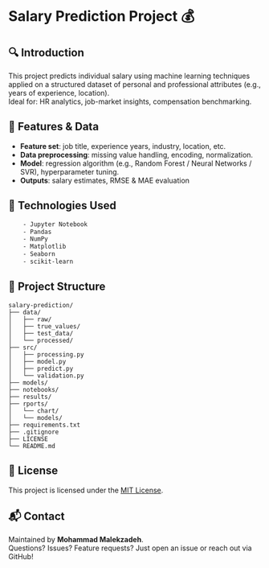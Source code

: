 # Salary Prediction Project 💰

## 🔍 Introduction
This project predicts individual salary using machine learning techniques applied on a structured dataset of personal and professional attributes (e.g., years of experience, location).  
Ideal for: HR analytics, job-market insights, compensation benchmarking.

## 🧰 Features & Data
- **Feature set**: job title, experience years, industry, location, etc.  
- **Data preprocessing**: missing value handling, encoding, normalization.  
- **Model**: regression algorithm (e.g., Random Forest / Neural Networks / SVR), hyperparameter tuning.  
- **Outputs**: salary estimates, RMSE & MAE evaluation

## 🚀 Technologies Used
```bash
    - Jupyter Notebook
    - Pandas
    - NumPy
    - Matplotlib
    - Seaborn
    - scikit-learn

```


## 📁 Project Structure
```
salary-prediction/
├── data/
│   ├── raw/
│   ├── true_values/
│   ├── test_data/
│   └── processed/
├── src/
│   ├── processing.py
│   ├── model.py
│   ├── predict.py
│   └── validation.py
├── models/
├── notebooks/
├── results/
├── rports/
│   └── chart/
│   └── models/
├── requirements.txt
├── .gitignore
├── LICENSE
└── README.md
```


## 📜 License
This project is licensed under the [MIT License](LICENSE).

## 📬 Contact
Maintained by **Mohammad Malekzadeh**.  
Questions? Issues? Feature requests? Just open an issue or reach out via GitHub!